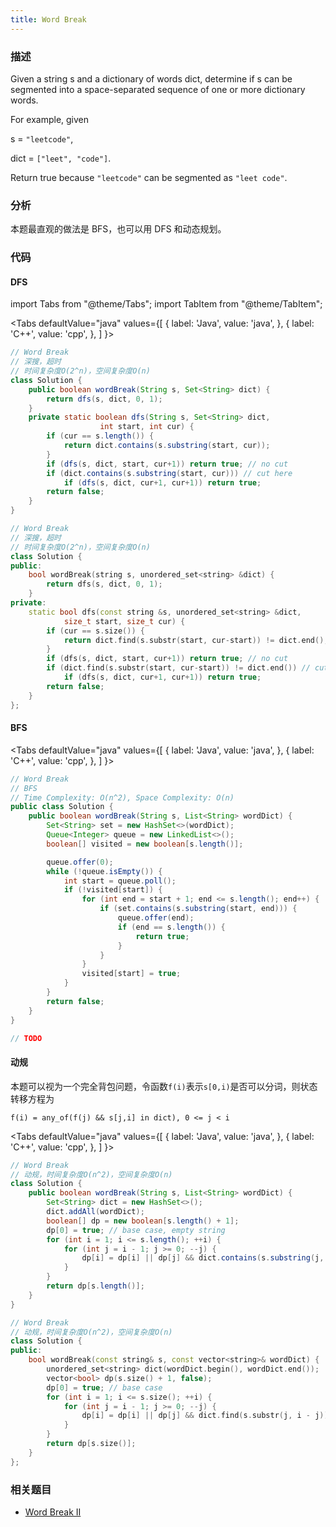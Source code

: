 ```yaml
---
title: Word Break
---
```


### 描述

Given a string s and a dictionary of words dict, determine if s can be segmented into a space-separated sequence of one or more dictionary words.

For example, given

s = `"leetcode"`,

dict = `["leet", "code"]`.

Return true because `"leetcode"` can be segmented as `"leet code"`.

### 分析

本题最直观的做法是 BFS，也可以用 DFS 和动态规划。

### 代码

#### DFS

import Tabs from "@theme/Tabs";
import TabItem from "@theme/TabItem";

<Tabs
defaultValue="java"
values={[
{ label: 'Java', value: 'java', },
{ label: 'C++', value: 'cpp', },
]
}>
<TabItem value="java">

```java
// Word Break
// 深搜，超时
// 时间复杂度O(2^n)，空间复杂度O(n)
class Solution {
    public boolean wordBreak(String s, Set<String> dict) {
        return dfs(s, dict, 0, 1);
    }
    private static boolean dfs(String s, Set<String> dict,
                    int start, int cur) {
        if (cur == s.length()) {
            return dict.contains(s.substring(start, cur));
        }
        if (dfs(s, dict, start, cur+1)) return true; // no cut
        if (dict.contains(s.substring(start, cur))) // cut here
            if (dfs(s, dict, cur+1, cur+1)) return true;
        return false;
    }
}
```

</TabItem>
<TabItem value="cpp">

```cpp
// Word Break
// 深搜，超时
// 时间复杂度O(2^n)，空间复杂度O(n)
class Solution {
public:
    bool wordBreak(string s, unordered_set<string> &dict) {
        return dfs(s, dict, 0, 1);
    }
private:
    static bool dfs(const string &s, unordered_set<string> &dict,
            size_t start, size_t cur) {
        if (cur == s.size()) {
            return dict.find(s.substr(start, cur-start)) != dict.end();
        }
        if (dfs(s, dict, start, cur+1)) return true; // no cut
        if (dict.find(s.substr(start, cur-start)) != dict.end()) // cut here
            if (dfs(s, dict, cur+1, cur+1)) return true;
        return false;
    }
};
```

</TabItem>
</Tabs>

#### BFS

<Tabs
defaultValue="java"
values={[
{ label: 'Java', value: 'java', },
{ label: 'C++', value: 'cpp', },
]
}>
<TabItem value="java">

```java
// Word Break
// BFS
// Time Complexity: O(n^2), Space Complexity: O(n)
public class Solution {
    public boolean wordBreak(String s, List<String> wordDict) {
        Set<String> set = new HashSet<>(wordDict);
        Queue<Integer> queue = new LinkedList<>();
        boolean[] visited = new boolean[s.length()];

        queue.offer(0);
        while (!queue.isEmpty()) {
            int start = queue.poll();
            if (!visited[start]) {
                for (int end = start + 1; end <= s.length(); end++) {
                    if (set.contains(s.substring(start, end))) {
                        queue.offer(end);
                        if (end == s.length()) {
                            return true;
                        }
                    }
                }
                visited[start] = true;
            }
        }
        return false;
    }
}
```

</TabItem>
<TabItem value="cpp">

```cpp
// TODO
```

</TabItem>
</Tabs>

#### 动规

本题可以视为一个完全背包问题，令函数`f(i)`表示`s[0,i)`是否可以分词，则状态转移方程为

`f(i) = any_of(f(j) && s[j,i] in dict), 0 <= j < i`

<Tabs
defaultValue="java"
values={[
{ label: 'Java', value: 'java', },
{ label: 'C++', value: 'cpp', },
]
}>
<TabItem value="java">

```java
// Word Break
// 动规，时间复杂度O(n^2)，空间复杂度O(n)
class Solution {
    public boolean wordBreak(String s, List<String> wordDict) {
        Set<String> dict = new HashSet<>();
        dict.addAll(wordDict);
        boolean[] dp = new boolean[s.length() + 1];
        dp[0] = true; // base case, empty string
        for (int i = 1; i <= s.length(); ++i) {
            for (int j = i - 1; j >= 0; --j) {
                dp[i] = dp[i] || dp[j] && dict.contains(s.substring(j, i));
            }
        }
        return dp[s.length()];
    }
}
```

</TabItem>
<TabItem value="cpp">

```cpp
// Word Break
// 动规，时间复杂度O(n^2)，空间复杂度O(n)
class Solution {
public:
    bool wordBreak(const string& s, const vector<string>& wordDict) {
        unordered_set<string> dict(wordDict.begin(), wordDict.end());
        vector<bool> dp(s.size() + 1, false);
        dp[0] = true; // base case
        for (int i = 1; i <= s.size(); ++i) {
            for (int j = i - 1; j >= 0; --j) {
                dp[i] = dp[i] || dp[j] && dict.find(s.substr(j, i - j)) != dict.end();
            }
        }
        return dp[s.size()];
    }
};
```

</TabItem>
</Tabs>

### 相关题目

- [Word Break II](word-break-ii.md)
